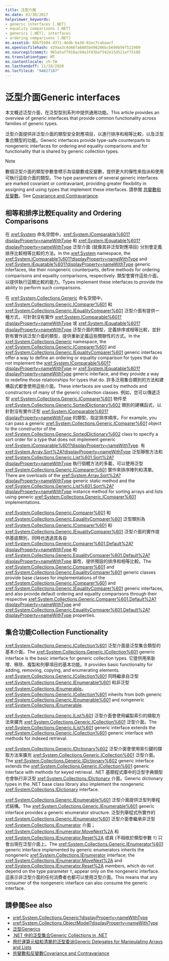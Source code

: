 ```yaml
---
title: 泛型介面
ms.date: 03/30/2017
helpviewer_keywords:
- generic interfaces [.NET]
- equality comparisons [.NET]
- generics [.NET], interfaces
- ordering comparisons [.NET]
ms.assetid: 88bf5b04-d371-4edb-ba38-01ec7cabaacf
ms.openlocfilehash: 429aa3c4d48fa6805b498206bcb699b56f522409
ms.sourcegitcommit: 965a5af7918acb0a3fd3baf342e15d511ef75188
ms.translationtype: MT
ms.contentlocale: zh-TW
ms.lasthandoff: 11/18/2020
ms.locfileid: "94827187"
---
```

# <a name="generic-interfaces"></a><span data-ttu-id="ff233-102">泛型介面</span><span class="sxs-lookup"><span data-stu-id="ff233-102">Generic interfaces</span></span>

<span data-ttu-id="ff233-103">本文概述泛型介面，在泛型型別系列中提供通用功能。</span><span class="sxs-lookup"><span data-stu-id="ff233-103">This article provides an overview of generic interfaces that provide common functionality across families of generic types.</span></span>  
  
<span data-ttu-id="ff233-104">泛型介面提供非泛型介面的類型安全對應項目，以進行排序和相等比較，以及泛型集合類型的功能。</span><span class="sxs-lookup"><span data-stu-id="ff233-104">Generic interfaces provide type-safe counterparts to nongeneric interfaces for ordering and equality comparisons and for functionality that is shared by generic collection types.</span></span>  
  
> [!NOTE]
> <span data-ttu-id="ff233-105">數個泛型介面的類型參數會標示為協變數或反變數，提供更大的彈性來指派和使用可執行這些介面的類型。</span><span class="sxs-lookup"><span data-stu-id="ff233-105">The type parameters of several generic interfaces are marked covariant or contravariant, providing greater flexibility in assigning and using types that implement these interfaces.</span></span> <span data-ttu-id="ff233-106">請參閱 [共變數和反變數](covariance-and-contravariance.md)。</span><span class="sxs-lookup"><span data-stu-id="ff233-106">See [Covariance and Contravariance](covariance-and-contravariance.md).</span></span>  
  
## <a name="equality-and-ordering-comparisons"></a><span data-ttu-id="ff233-107">相等和排序比較</span><span class="sxs-lookup"><span data-stu-id="ff233-107">Equality and Ordering Comparisons</span></span>  
 <span data-ttu-id="ff233-108">在 <xref:System> 命名空間中，<xref:System.IComparable%601?displayProperty=nameWithType> 和 <xref:System.IEquatable%601?displayProperty=nameWithType> 泛型介面 (就像其非泛型對應項目) 分別會定義排序比較相等比較的方法。</span><span class="sxs-lookup"><span data-stu-id="ff233-108">In the <xref:System> namespace, the <xref:System.IComparable%601?displayProperty=nameWithType> and <xref:System.IEquatable%601?displayProperty=nameWithType> generic interfaces, like their nongeneric counterparts, define methods for ordering comparisons and equality comparisons, respectively.</span></span> <span data-ttu-id="ff233-109">類型會實作這些介面，以提供執行這類比較的能力。</span><span class="sxs-lookup"><span data-stu-id="ff233-109">Types implement these interfaces to provide the ability to perform such comparisons.</span></span>  
  
 <span data-ttu-id="ff233-110">在 <xref:System.Collections.Generic> 命名空間中，<xref:System.Collections.Generic.IComparer%601> 和 <xref:System.Collections.Generic.IEqualityComparer%601> 泛型介面有提供一種方式，可針對沒有實作 <xref:System.IComparable%601?displayProperty=nameWithType> 或 <xref:System.IEquatable%601?displayProperty=nameWithType> 泛型介面的類型，定義排序或相等比較，並針對有實作該泛型介面的類型，提供重新定義這些關聯性的方式。</span><span class="sxs-lookup"><span data-stu-id="ff233-110">In the <xref:System.Collections.Generic> namespace, the <xref:System.Collections.Generic.IComparer%601> and <xref:System.Collections.Generic.IEqualityComparer%601> generic interfaces offer a way to define an ordering or equality comparison for types that do not implement the <xref:System.IComparable%601?displayProperty=nameWithType> or <xref:System.IEquatable%601?displayProperty=nameWithType> generic interface, and they provide a way to redefine those relationships for types that do.</span></span> <span data-ttu-id="ff233-111">許多泛用集合類別的方法和建構函式都會使用這些介面。</span><span class="sxs-lookup"><span data-stu-id="ff233-111">These interfaces are used by methods and constructors of many of the generic collection classes.</span></span> <span data-ttu-id="ff233-112">例如，您可以傳遞泛型 <xref:System.Collections.Generic.IComparer%601> 物件至 <xref:System.Collections.Generic.SortedDictionary%602> 類別的建構函式，以針對沒有實作泛型 <xref:System.IComparable%601?displayProperty=nameWithType> 的類型，指定排序順序。</span><span class="sxs-lookup"><span data-stu-id="ff233-112">For example, you can pass a generic <xref:System.Collections.Generic.IComparer%601> object to the constructor of the <xref:System.Collections.Generic.SortedDictionary%602> class to specify a sort order for a type that does not implement generic <xref:System.IComparable%601?displayProperty=nameWithType>.</span></span> <span data-ttu-id="ff233-113">有 <xref:System.Array.Sort%2A?displayProperty=nameWithType> 泛型靜態方法和 <xref:System.Collections.Generic.List%601.Sort%2A?displayProperty=nameWithType> 執行個體方法的多載，可以使用泛型 <xref:System.Collections.Generic.IComparer%601> 實作來排序陣列和清單。</span><span class="sxs-lookup"><span data-stu-id="ff233-113">There are overloads of the <xref:System.Array.Sort%2A?displayProperty=nameWithType> generic static method and the <xref:System.Collections.Generic.List%601.Sort%2A?displayProperty=nameWithType> instance method for sorting arrays and lists using generic <xref:System.Collections.Generic.IComparer%601> implementations.</span></span>  
  
 <span data-ttu-id="ff233-114"><xref:System.Collections.Generic.Comparer%601> 和 <xref:System.Collections.Generic.EqualityComparer%601> 泛型類別為 <xref:System.Collections.Generic.IComparer%601> 和 <xref:System.Collections.Generic.IEqualityComparer%601> 泛型介面的實作提供基底類別，同時也透過其各自 <xref:System.Collections.Generic.Comparer%601.Default%2A?displayProperty=nameWithType> 和 <xref:System.Collections.Generic.EqualityComparer%601.Default%2A?displayProperty=nameWithType> 屬性，提供預設的排序和相等比較。</span><span class="sxs-lookup"><span data-stu-id="ff233-114">The <xref:System.Collections.Generic.Comparer%601> and <xref:System.Collections.Generic.EqualityComparer%601> generic classes provide base classes for implementations of the <xref:System.Collections.Generic.IComparer%601> and <xref:System.Collections.Generic.IEqualityComparer%601> generic interfaces, and also provide default ordering and equality comparisons through their respective <xref:System.Collections.Generic.Comparer%601.Default%2A?displayProperty=nameWithType> and <xref:System.Collections.Generic.EqualityComparer%601.Default%2A?displayProperty=nameWithType> properties.</span></span>  
  
## <a name="collection-functionality"></a><span data-ttu-id="ff233-115">集合功能</span><span class="sxs-lookup"><span data-stu-id="ff233-115">Collection Functionality</span></span>  
 <span data-ttu-id="ff233-116"><xref:System.Collections.Generic.ICollection%601> 泛型介面是泛型集合類型的基本介面。</span><span class="sxs-lookup"><span data-stu-id="ff233-116">The <xref:System.Collections.Generic.ICollection%601> generic interface is the basic interface for generic collection types.</span></span> <span data-ttu-id="ff233-117">它提供用來新增、移除、複製和列舉項目的基本功能。</span><span class="sxs-lookup"><span data-stu-id="ff233-117">It provides basic functionality for adding, removing, copying, and enumerating elements.</span></span> <span data-ttu-id="ff233-118"><xref:System.Collections.Generic.ICollection%601> 同時繼承自泛型 <xref:System.Collections.Generic.IEnumerable%601> 和非泛型 <xref:System.Collections.IEnumerable>。</span><span class="sxs-lookup"><span data-stu-id="ff233-118"><xref:System.Collections.Generic.ICollection%601> inherits from both generic <xref:System.Collections.Generic.IEnumerable%601> and nongeneric <xref:System.Collections.IEnumerable>.</span></span>  
  
 <span data-ttu-id="ff233-119"><xref:System.Collections.Generic.IList%601> 泛型介面會使用編製索引的擷取方法來擴充 <xref:System.Collections.Generic.ICollection%601> 泛型介面。</span><span class="sxs-lookup"><span data-stu-id="ff233-119">The <xref:System.Collections.Generic.IList%601> generic interface extends the <xref:System.Collections.Generic.ICollection%601> generic interface with methods for indexed retrieval.</span></span>  
  
 <span data-ttu-id="ff233-120"><xref:System.Collections.Generic.IDictionary%602> 泛型介面會使用索引鍵的擷取方法來擴充 <xref:System.Collections.Generic.ICollection%601> 泛型介面。</span><span class="sxs-lookup"><span data-stu-id="ff233-120">The <xref:System.Collections.Generic.IDictionary%602> generic interface extends the <xref:System.Collections.Generic.ICollection%601> generic interface with methods for keyed retrieval.</span></span> <span data-ttu-id="ff233-121">.NET 基類程式庫中的泛型字典類型也會執行非泛型 <xref:System.Collections.IDictionary> 介面。</span><span class="sxs-lookup"><span data-stu-id="ff233-121">Generic dictionary types in the .NET base class library also implement the nongeneric <xref:System.Collections.IDictionary> interface.</span></span>  
  
 <span data-ttu-id="ff233-122"><xref:System.Collections.Generic.IEnumerable%601> 泛型介面提供泛型列舉程式結構。</span><span class="sxs-lookup"><span data-stu-id="ff233-122">The <xref:System.Collections.Generic.IEnumerable%601> generic interface provides a generic enumerator structure.</span></span> <span data-ttu-id="ff233-123">泛型列舉程式所實作的 <xref:System.Collections.Generic.IEnumerator%601> 泛型介面會繼承非泛型 <xref:System.Collections.IEnumerator> 介面；<xref:System.Collections.IEnumerator.MoveNext%2A> 和 <xref:System.Collections.IEnumerator.Reset%2A> 成員 (不相依於類型參數 `T`) 只會出現在泛型介面上。</span><span class="sxs-lookup"><span data-stu-id="ff233-123">The <xref:System.Collections.Generic.IEnumerator%601> generic interface implemented by generic enumerators inherits the nongeneric <xref:System.Collections.IEnumerator> interface; the <xref:System.Collections.IEnumerator.MoveNext%2A> and <xref:System.Collections.IEnumerator.Reset%2A> members, which do not depend on the type parameter `T`, appear only on the nongeneric interface.</span></span> <span data-ttu-id="ff233-124">這表示非泛型介面的任何消費者也都可以使用泛型介面。</span><span class="sxs-lookup"><span data-stu-id="ff233-124">This means that any consumer of the nongeneric interface can also consume the generic interface.</span></span>  
  
## <a name="see-also"></a><span data-ttu-id="ff233-125">請參閱</span><span class="sxs-lookup"><span data-stu-id="ff233-125">See also</span></span>

- <xref:System.Collections.Generic?displayProperty=nameWithType>
- <xref:System.Collections.ObjectModel?displayProperty=nameWithType>
- [<span data-ttu-id="ff233-126">泛型</span><span class="sxs-lookup"><span data-stu-id="ff233-126">Generics</span></span>](index.md)
- [<span data-ttu-id="ff233-127">.NET 中的泛型集合</span><span class="sxs-lookup"><span data-stu-id="ff233-127">Generic Collections in .NET</span></span>](collections.md)
- [<span data-ttu-id="ff233-128">用於運算元組和清單的泛型委派</span><span class="sxs-lookup"><span data-stu-id="ff233-128">Generic Delegates for Manipulating Arrays and Lists</span></span>](delegates-for-manipulating-arrays-and-lists.md)
- [<span data-ttu-id="ff233-129">共變數和反變數</span><span class="sxs-lookup"><span data-stu-id="ff233-129">Covariance and Contravariance</span></span>](covariance-and-contravariance.md)
